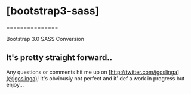 # [bootstrap3-sass]
===============

Bootstrap 3.0 SASS Conversion 

## It's pretty straight forward.. 

Any questions or comments hit me up on [http://twitter.com/jgoslinga](@jgoslinga)!
It's obviously not perfect and it' def a work in progress but enjoy...

